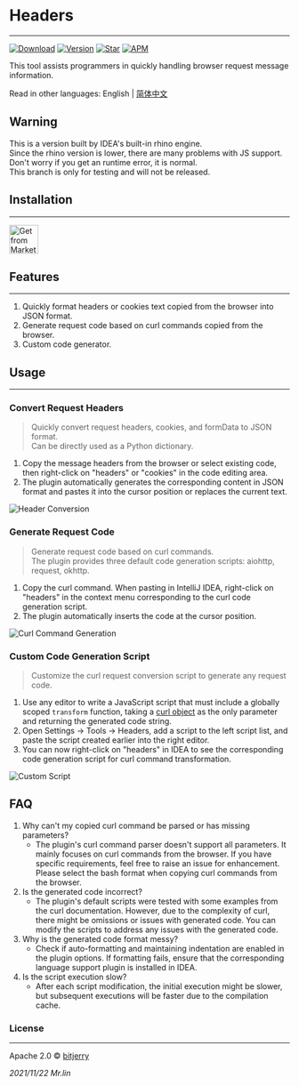 # Headers


---
[![Download](https://img.shields.io/jetbrains/plugin/d/18299?style=flat-square)](https://plugins.jetbrains.com/plugin/18299-headers)
[![Version](https://img.shields.io/jetbrains/plugin/v/18299?style=flat-square)](https://plugins.jetbrains.com/plugin/18299-headers/versions)
[![Star](https://img.shields.io/jetbrains/plugin/r/stars/18299?label=Headers&style=flat-square)](https://plugins.jetbrains.com/plugin/18299)
[![APM](https://img.shields.io/github/license/bitjerry/Headers?color=blue&style=flat-square)](./LICENSE)

This tool assists programmers in quickly handling browser request message information.

Read in other languages: English | [简体中文](./README.zh-CN.md)

## Warning

This is a version built by IDEA's built-in rhino engine.   
Since the rhino version is lower, there are many problems with JS support.   
Don't worry if you get an runtime error, it is normal.  
This branch is only for testing and will not be released.

## Installation

---
<a href="https://plugins.jetbrains.com/plugin/18299-headers" target="_blank">
    <img src="https://cdn.jsdelivr.net/gh/bitjerry/Headers@main/images/installation_button.svg" height="52" alt="Get from Marketplace" title="Get from Marketplace">
</a>

<!-- Plugin description -->

## Features

---
1. Quickly format headers or cookies text copied from the browser into JSON format.
2. Generate request code based on curl commands copied from the browser.
3. Custom code generator.

## Usage

---

### Convert Request Headers

> Quickly convert request headers, cookies, and formData to JSON format.  
> Can be directly used as a Python dictionary.

1. Copy the message headers from the browser or select existing code, then right-click on "headers" or "cookies" in the code editing area.
2. The plugin automatically generates the corresponding content in JSON format and pastes it into the cursor position or replaces the current text.

![Header Conversion](https://cdn.jsdelivr.net/gh/bitjerry/Headers@main/images/headers.gif)

### Generate Request Code

> Generate request code based on curl commands.  
> The plugin provides three default code generation scripts: aiohttp, request, okhttp.

1. Copy the curl command. When pasting in IntelliJ IDEA, right-click on "headers" in the context menu corresponding to the curl code generation script.
2. The plugin automatically inserts the code at the cursor position.

![Curl Command Generation](https://cdn.jsdelivr.net/gh/bitjerry/Headers@main/images/curl.gif)

### Custom Code Generation Script

> Customize the curl request conversion script to generate any request code.

1. Use any editor to write a JavaScript script that must include a globally scoped `transform` function, taking a [curl object](https://cdn.jsdelivr.net/gh/bitjerry/Headers@main/src/main/resources/scripts/test.js) as the only parameter and returning the generated code string.
2. Open Settings -> Tools -> Headers, add a script to the left script list, and paste the script created earlier into the right editor.
3. You can now right-click on "headers" in IDEA to see the corresponding code generation script for curl command transformation.

![Custom Script](https://cdn.jsdelivr.net/gh/bitjerry/Headers@main/images/custom_script.png)

<!-- Plugin description end -->

## FAQ

1. Why can't my copied curl command be parsed or has missing parameters?
    - The plugin's curl command parser doesn't support all parameters. It mainly focuses on curl commands from the browser. If you have specific requirements, feel free to raise an issue for enhancement.
      Please select the bash format when copying curl commands from the browser.
2. Is the generated code incorrect?
    - The plugin's default scripts were tested with some examples from the curl documentation. However, due to the complexity of curl, there might be omissions or issues with generated code. You can modify the scripts to address any issues with the generated code.
3. Why is the generated code format messy?
    - Check if auto-formatting and maintaining indentation are enabled in the plugin options. If formatting fails, ensure that the corresponding language support plugin is installed in IDEA.
4. Is the script execution slow?
    - After each script modification, the initial execution might be slower, but subsequent executions will be faster due to the compilation cache.

### License

---
Apache 2.0 © [bitjerry](./LICENSE)
  
*2021/11/22*
*Mr.lin*

